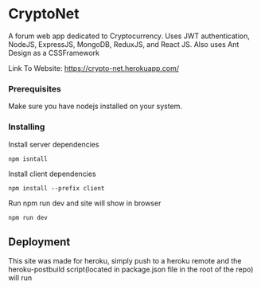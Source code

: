 # CryptoNet
A forum web app dedicated to Cryptocurrency. Uses JWT authentication, NodeJS, ExpressJS, MongoDB, ReduxJS, and React JS. Also uses Ant Design as a CSSFramework

Link To Website:
https://crypto-net.herokuapp.com/


### Prerequisites

Make sure you have nodejs installed on your system.

### Installing

Install server dependencies 
```
npm isntall
```
Install client dependencies
```
npm install --prefix client
```

Run npm run dev and site will show in browser

```
npm run dev
```


## Deployment

This site was made for heroku, simply push to a heroku remote and the heroku-postbuild script(located in package.json file in the root of the repo) will run

